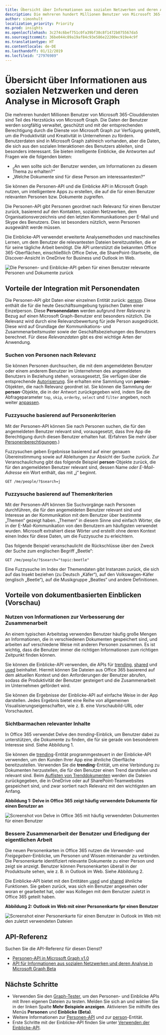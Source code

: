 ```yaml
---
title: Übersicht über Informationen aus sozialen Netzwerken und deren Analyse in Microsoft Graph
description: Die mehreren hundert Millionen Benutzer von Microsoft 365-Clouddiensten sind Teil des Herzstücks von Microsoft Graph. Die Daten der Benutzer werden sorgfältig verwaltet, geschützt und mit der entsprechenden Berechtigung durch die Dienste von Microsoft Graph zur Verfügung gestellt, um die Produktivität und Kreativität in Unternehmen zu fördern. Benutzerdaten sind in Microsoft Graph zahlreich vorhanden, aber die Daten, die sich aus den sozialen Interaktionen des Benutzers ableiten, sind besonders interessant.
author: simonhult
localization_priority: Priority
ms.prod: insights
ms.openlocfilehash: 3c274c6bef751c0fa39bf38c8f1472b075567da5
ms.sourcegitcommit: 36be044c89a19af84c93e586e22200ec919e4c9f
ms.translationtype: HT
ms.contentlocale: de-DE
ms.lasthandoff: 01/12/2019
ms.locfileid: "27976989"
---
```

# <a name="overview-of-social-intelligence-and-analytics-in-microsoft-graph"></a>Übersicht über Informationen aus sozialen Netzwerken und deren Analyse in Microsoft Graph

Die mehreren hundert Millionen Benutzer von Microsoft 365-Clouddiensten sind Teil des Herzstücks von Microsoft Graph. Die Daten der Benutzer werden sorgfältig verwaltet, geschützt und mit der entsprechenden Berechtigung durch die Dienste von Microsoft Graph zur Verfügung gestellt, um die Produktivität und Kreativität in Unternehmen zu fördern. Benutzerdaten sind in Microsoft Graph zahlreich vorhanden, aber die Daten, die sich aus den sozialen Interaktionen des Benutzers ableiten, sind besonders interessant. Sie bieten intelligente Einblicke, die Antworten auf Fragen wie die folgenden bieten:

- „An wen sollte sich der Benutzer wenden, um Informationen zu diesem Thema zu erhalten?“
- „Welche Dokumente sind für diese Person am interessantesten?“

Sie können die Personen-API und die Einblicke API in Microsoft Graph nutzen, um intelligentere Apps zu erstellen, die auf die für einen Benutzer relevanten Personen bzw. Dokumente zugreifen.

Die Personen-API gibt Personen geordnet nach Relevanz für einen Benutzer zurück, basierend auf den Kontakten, sozialen Netzwerken, dem Organisationsverzeichnis und den letzten Kommunikationen per E-Mail und Skype des Benutzers. Dies ist besonders nützlich, wenn Personen ausgewählt werde müssen.

Die Einblicke-API verwendet erweiterte Analysemethoden und maschinelles Lernen, um dem Benutzer die relevantesten Dateien bereitzustellen, die er für seine tägliche Arbeit benötigt. Die API unterstützt die bekannten Office 365-Oberflächen, einschließlich Office Delve, die SharePoint-Startseite, die Discover-Ansicht in OneDrive for Business und Outlook im Web.

![Die Personen- und Einblicke-API geben für einen Benutzer relevante Personen und Dokumente zurück](images/social-intel-concept-overview-data.png)

## <a name="why-integrate-with-people-data"></a>Vorteile der Integration mit Personendaten

Die Personen-API gibt Daten einer einzelnen Entität zurück: [person](/graph/api/resources/person?view=graph-rest-1.0). Diese enthält die für die heute Geschäftsumgebung typischen Daten einer Einzelperson. Diese **Personendaten** werden aufgrund ihrer _Relevanz_ in Bezug auf einen Microsoft Graph-Benutzer erst besonders nützlich. Die Relevanz wird durch eine Relevanzbewertung für jede Person ausgedrückt. Diese wird auf Grundlage der Kommunikations- und Zusammenarbeitsmuster sowie der Geschäftsbeziehungen des Benutzers berechnet. Für diese _Relevanzdaten_ gibt es drei wichtige Arten der Anwendung.

### <a name="browse-people-by-relevance"></a>Suchen von Personen nach Relevanz

Sie können Personen durchsuchen, die mit dem angemeldeten Benutzer oder einem anderem Benutzer im Unternehmen des angemeldeten Benutzers in Beziehung stehen, vorausgesetzt, Sie verfügen über die entsprechende [Autorisierung](people-example.md#authorization). Sie erhalten eine Sammlung von **person**-Objekten, die nach Relevanz geordnet ist. Sie können die Sammlung der **person**-Objekte, die in der Antwort zurückgegeben wird, indem Sie die Abfrageparameter `top`, `skip`, `orderby`, `select` und `filter` angeben, noch weiter [anpassen](people-example.md#browse-people).

### <a name="fuzzy-searches-based-on-people-criteria"></a>Fuzzysuche basierend auf Personenkriterien

Mit der Personen-API können Sie nach Personen suchen, die für den angemeldeten Benutzer relevant sind, vorausgesetzt, dass Ihre App die Berechtigung durch diesen Benutzer erhalten hat. (Erfahren Sie mehr über [Personenberechtigungen](permissions-reference.md#people-permissions).)

Fuzzysuchen geben Ergebnisse basierend auf einer genauen Übereinstimmung sowie auf Ableitungen zur Absicht der Suche zurück. Zur Veranschaulichung gibt das folgende Beispiel **person**-Objekte zurück, die für den angemeldeten Benutzer relevant sind, dessen Name _oder E-Mail-Adresse_ ein Wort enthält, das mit „j“ beginnt.

<!-- { "blockType": "ignored" } -->
```http
GET /me/people/?$search=j
```

### <a name="fuzzy-searches-based-on-topic-criteria"></a>Fuzzysuche basierend auf Themenkriterien

Mit der Personen-API können Sie Suchvorgänge nach Personen durchführen, die für den angemeldeten Benutzer relevant sind und Interesse an der Kommunikation mit dem Benutzer über bestimmte „Themen“ gezeigt haben. „Themen“ in diesem Sinne sind einfach Wörter, die in der E-Mail-Kommunikation von den Benutzern am häufigsten verwendet wurden. Microsoft extrahiert diese Wörter und erstellt ohne deren Kontext einen Index für diese Daten, um die Fuzzysuche zu erleichtern.

Das folgende Beispiel veranschaulicht die Rückschlüsse über den Zweck der Suche zum englischen Begriff „Beetle“:

<!-- { "blockType": "ignored" } -->
```http
GET /me/people/?$search="topic:beetle" 
```

Eine Fuzzysuche im Index der Themendaten gibt Instanzen zurück, die sich auf das Insekt beziehen (zu Deutsch „Käfer“), auf den Volkswagen-Käfer (englisch „Beetle“), auf die Musikgruppe „Beatles“ und andere Definitionen.


## <a name="why-integrate-with-document-based-insights-preview"></a>Vorteile von dokumentbasierten Einblicken (Vorschau)

### <a name="use-intelligence-to-improve-collaboration"></a>Nutzen von Informationen zur Verbesserung der Zusammenarbeit

An einem typischen Arbeitstag verwenden Benutzer häufig große Mengen an Informationen, die in verschiedenen Dokumenten gespeichert sind, und arbeiten auf verschiedene Weise mit anderen Personen zusammen. Es ist wichtig, dass die Benutzer immer die richtigen Informationen zum richtigen Zeitpunkt finden können.

Sie können die Einblicke-API verwenden, die APIs für [trending](/graph/api/resources/insights-trending?view=graph-rest-beta), [shared](/graph/api/resources/insights-shared?view=graph-rest-beta) und [used](/graph/api/resources/insights-used?view=graph-rest-beta) beinhaltet. Hiermit können Sie Dateien aus Office 365 basierend auf dem aktuellen Kontext und den Anforderungen der Benutzer abrufen, sodass die Produktivität der Benutzer gesteigert und die Zusammenarbeit im Unternehmen gefördert wird.

Sie können die Ergebnisse der Einblicke-API auf einfache Weise in der App darstellen. Jedes Ergebnis bietet eine Reihe von allgemeinen Visualisierungseigenschaften, wie z. B. eine Vorschaubild-URL oder Vorschautext.

### <a name="make-relevant-content-visible"></a>Sichtbarmachen relevanter Inhalte

In Office 365 verwendet Delve den _trending_-Einblick, um Benutzer dabei zu unterstützen, die Dokumente zu finden, die für sie gerade von besonderem Interesse sind. Siehe Abbildung 1.

Sie können die [trending](/graph/api/resources/insights-trending?view=graph-rest-beta)-Entität programmgesteuert in der Einblicke-API verwenden, um den Kunden Ihrer App eine ähnliche Oberfläche bereitzustellen. Verwenden Sie die **trending**-Entität, um eine Verbindung zu Dokumenten herzustellen, die für den Benutzer einen Trend darstellen und relevant sind. Beim [Auflisten von Trenddokumenten](/graph/api/insights-list-trending?view=graph-rest-beta) werden die Dateien zurückgegeben, die in OneDrive oder auf SharePoint-Teamwebsites gespeichert sind, und zwar sortiert nach Relevanz mit den wichtigsten am Anfang. 

**Abbildung 1: Delve in Office 365 zeigt häufig verwendete Dokumente für einen Benutzer an**

![Screenshot von Delve in Office 365 mit häufig verwendeten Dokumenten für einen Benutzer](images/delve-concept.png)

### <a name="allow-users-to-collaborate-and-get-back-to-work"></a>Bessere Zusammenarbeit der Benutzer und Erledigung der eigentlichen Arbeit

Die neuen Personenkarten in Office 365 nutzen die _Verwendet_- und _Freigegeben_-Einblicke, um Personen und Wissen miteinander zu verbinden. Die Personenkarte identifiziert relevante Dokumente zu einer Person und zeigt sie anzeigt. Benutzer können Personenkarten überall in der Produktsuite sehen, wie z. B. in Outlook im Web. Siehe Abbildung 2.

Die Einblicke-API bietet mit den Entitäten [used](/graph/api/resources/insights-used?view=graph-rest-beta) und [shared](/graph/api/resources/insights-shared?view=graph-rest-beta) ähnliche Funktionen. Sie geben zurück, was sich ein Benutzer angesehen oder woran er gearbeitet hat, oder was Kollegen mit dem Benutzer zuletzt in Office 365 geteilt haben.

**Abbildung 2: Outlook im Web mit einer Personenkarte fpr einen Benutzer**

![Screenshot einer Personenkarte für einen Benutzer in Outlook im Web mit den zuletzt verwendeten Dateien](images/peoplecard-concept.png)

## <a name="api-reference"></a>API-Referenz
Suchen Sie die API-Referenz für diesen Dienst?

- [Personen-API in Microsoft Graph v1.0](/graph/api/resources/social-overview?view=graph-rest-1.0)
- [API für Informationen aus sozialen Netzwerken und deren Analyse in Microsoft Graph Beta](/graph/api/resources/social-overview?view=graph-rest-beta)

## <a name="next-steps"></a>Nächste Schritte

* Verwenden Sie den [Graph-Tester](https://developer.microsoft.com/graph/graph-explorer), um den Personen- und Einblicke APIs mit Ihren eigenen Dateien zu testen. Melden Sie sich an und wählen Sie in der linken Spalte **Mehr Beispiele anzeigen**. Aktivieren Sie mithilfe des Menüs **Personen** und **Einblicke (Beta)**.
* Weitere Informationen zur [Personen-API](people-example.md) und zur [person](/graph/api/resources/person?view=graph-rest-1.0)-Entität.
* Erste Schritte mit der Einblicke-API finden Sie unter [Verwenden der Einblicke-API](/graph/api/resources/insights?view=graph-rest-beta).
